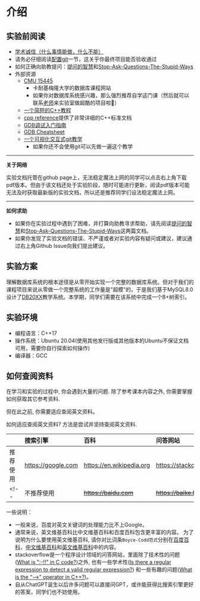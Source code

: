 # 介绍

## 实验前阅读

- [学术诚信（什么事情能做，什么不能）](http://integrity.mit.edu/)
- 请务必仔细阅读[配置git](dev-env/install-dependency.md#配置git)一节，这关乎你最终项目能否验收通过
- 如何正确向助教提问：[提问的智慧](https://github.com/ryanhanwu/How-To-Ask-Questions-The-Smart-Way/blob/master/README-zh_CN.md)和[Stop-Ask-Questions-The-Stupid-Ways](https://github.com/tangx/Stop-Ask-Questions-The-Stupid-Ways/blob/master/README.md)
- 外部资源
    - [CMU 15445](https://15445.courses.cs.cmu.edu/spring2023/)
        - 卡耐基梅隆大学的数据库课程网站
        - 如果你对数据库系统感兴趣，那么强烈推荐自学这门课（然后就可以联系[老师](mailto:xqgong@sei.ecnu)来实验室做超酷的项目啦🤩）
    - [一个简短的C++教程](https://www.thegeekstuff.com/2016/02/c-plus-plus-11/)
    - [cpp reference](https://en.cppreference.com/w/)提供了非常详细的C++标准文档
    - [GDB调试入门指南](https://zhuanlan.zhihu.com/p/74897601)
    - [GDB Cheatsheet](https://darkdust.net/files/GDB%20Cheat%20Sheet.pdf)
    - [一个可视化交互式git教学](https://learngitbranching.js.org/?locale=zh_CN)
        - 如果你还不会使用git可以先做一遍这个教学

---
**关于网络**

实验文档托管在github page上，无法稳定魔法上网的同学可以点击右上角下载pdf版本。但由于该文档还处于实验阶段，随时可能进行更新，阅读pdf版本可能无法及时获取最新版的实验文档，所以还是推荐同学们设法稳定魔法上网。

--- 

**如何求助**

- 如果你在实验过程中遇到了困难，并打算向助教寻求帮助，请先阅读[提问的智慧](https://github.com/ryanhanwu/How-To-Ask-Questions-The-Smart-Way/blob/master/README-zh_CN.md)和[Stop-Ask-Questions-The-Stupid-Ways](https://github.com/tangx/Stop-Ask-Questions-The-Stupid-Ways/blob/master/README.md)这两篇文档。
- 如果你发现了实验文档的错误、不严谨或者对实验内容有疑问或建议，建议通过右上角Github Issue向我们提出建议。

## 实验方案

理解数据库系统的根本途径是从零开始实现一个完整的数据库系统。但对于我们的课程项目来说从零做一个完整系统的工作量是"超模"的，于是我们基于MySQL8.0设计了[DB20XX](https://github.com/FLAYhhh/DB20XX)教学系统。本学期，同学们需要在该系统中完成一个B+树索引。

## 实验环境

- 编程语言：C++17
- 操作系统：Ubuntu 20.04(使用其他发行版或其他版本的Ubuntu不保证文档可用，需要你自行探索如何操作)
- 编译器：GCC

## 如何查阅资料

在学习和实验的过程中, 你会遇到大量的问题. 除了参考课本内容之外, 你需要掌握如何获取其它参考资料.

但在此之前, 你需要适应查阅英文资料。

如何适应查阅英文资料? 方法是尝试并坚持查阅英文资料.

|   | 搜索引擎 | 百科 | 问答网站 |
|:--|:---------|:-----|:---------|
|推荐使用| <https://google.com> | <https://en.wikipedia.org> | <https://stackoverflow.com>         |
<!--|不推荐使用| ~~<https://baidu.com>~~| ~~<https://baike.baidu.com>~~|~~<https://zhidao.baidu.com>~~</br>~~<https://bbs.csdb.net>~~|-->

一些说明：
- 一般来说，百度对英文关键词的处理能力比不上Google。
- 通常来说，英文维基百科比中文维基百科和百度百科包含更丰富的内容。 为了说明为什么要使用英文维基百科, 请你对比词条`Boyce-Codd范式`分别在[百度百科](https://baike.baidu.com/item/bcnf?fromModule=lemma_search-box)，[中文维基百科](https://zh.wikipedia.org/wiki/BC%E6%AD%A3%E8%A6%8F%E5%BD%A2%E5%BC%8F)和[英文维基百科](https://en.wikipedia.org/wiki/Boyce%E2%80%93Codd_normal_form)中的内容。
- stackoverflow是一个程序设计领域的问答网站，里面除了技术性的问题([What is ":-!!" in C code?](https://stackoverflow.com/questions/9229601/what-is-in-c/9229793#9229793))之外, 也有一些学术性([Is there a regular expression to detect a valid regular expression?](https://stackoverflow.com/questions/172303/is-there-a-regular-expression-to-detect-a-valid-regular-expression)) 和一些有趣的问题([What is the “-->” operator in C++?](https://stackoverflow.com/questions/1642028/what-is-the-operator-in-c-c))。
- 自从ChatGPT诞生以后许多问题可以直接问GPT，或许能获得比搜索引擎更好的答案，同学们也不妨使用。

[^nju-pa-intro]: 本章节选并改编自[南京大学计算机系统基础课程实验课程文档](https://nju-projectn.github.io/ics-pa-gitbook/ics2022/#%E5%AE%9E%E9%AA%8C%E5%89%8D%E9%98%85%E8%AF%BB)
